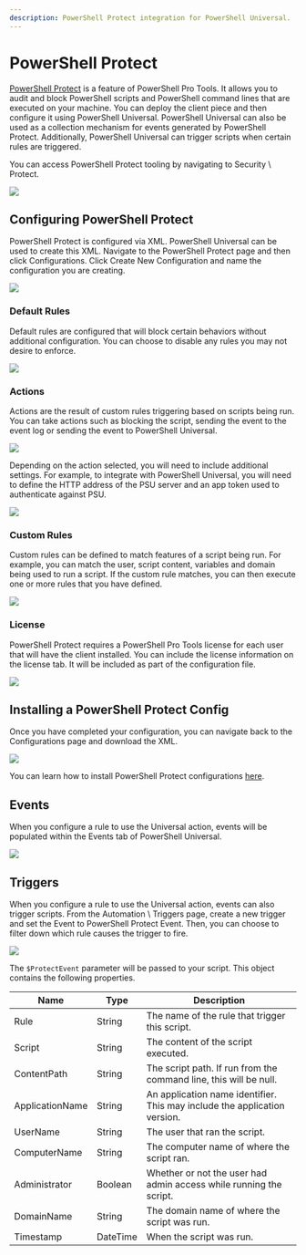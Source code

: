 ```yaml
---
description: PowerShell Protect integration for PowerShell Universal.
---
```


# PowerShell Protect

[PowerShell Protect](https://docs.poshtools.com/powershell-pro-tools-documentation/powershell-protect) is a feature of PowerShell Pro Tools. It allows you to audit and block PowerShell scripts and PowerShell command lines that are executed on your machine. You can deploy the client piece and then configure it using PowerShell Universal. PowerShell Universal can also be used as a collection mechanism for events generated by PowerShell Protect. Additionally, PowerShell Universal can trigger scripts when certain rules are triggered.&#x20;

You can access PowerShell Protect tooling by navigating to Security \ Protect.&#x20;

![](<../../.gitbook/assets/image (142).png>)

## Configuring PowerShell Protect

PowerShell Protect is configured via XML. PowerShell Universal can be used to create this XML. Navigate to the PowerShell Protect page and then click Configurations. Click Create New Configuration and name the configuration you are creating.&#x20;

![](<../../.gitbook/assets/image (118).png>)

### Default Rules

Default rules are configured that will block certain behaviors without additional configuration. You can choose to disable any rules you may not desire to enforce.&#x20;

![](<../../.gitbook/assets/image (153).png>)

### Actions&#x20;

Actions are the result of custom rules triggering based on scripts being run. You can take actions such as blocking the script, sending the event to the event log or sending the event to PowerShell Universal.&#x20;

![](<../../.gitbook/assets/image (128).png>)

Depending on the action selected, you will need to include additional settings. For example, to integrate with PowerShell Universal, you will need to define the HTTP address of the PSU server and an app token used to authenticate against PSU.&#x20;

![](<../../.gitbook/assets/image (378).png>)

### Custom Rules&#x20;

Custom rules can be defined to match features of a script being run. For example, you can match the user, script content, variables and domain being used to run a script. If the custom rule matches, you can then execute one or more rules that you have defined.&#x20;

![](<../../.gitbook/assets/image (387).png>)

### License

PowerShell Protect requires a PowerShell Pro Tools license for each user that will have the client installed. You can include the license information on the license tab. It will be included as part of the configuration file.&#x20;

![](<../../.gitbook/assets/image (130).png>)

## Installing a PowerShell Protect Config

Once you have completed your configuration, you can navigate back to the Configurations page and download the XML.&#x20;

![](<../../.gitbook/assets/image (274).png>)

You can learn how to install PowerShell Protect configurations [here](https://docs.poshtools.com/powershell-pro-tools-documentation/powershell-protect/configuration).&#x20;

## Events

When you configure a rule to use the Universal action, events will be populated within the Events tab of PowerShell Universal.&#x20;

![](<../../.gitbook/assets/image (171).png>)

## Triggers

When you configure a rule to use the Universal action, events can also trigger scripts. From the Automation \ Triggers page, create a new trigger and set the Event to PowerShell Protect Event. Then, you can choose to filter down which rule causes the trigger to fire.&#x20;

![](<../../.gitbook/assets/image (376).png>)

The `$ProtectEvent` parameter will be passed to your script. This object contains the following properties.&#x20;

| Name            | Type     | Description                                                               |
| --------------- | -------- | ------------------------------------------------------------------------- |
| Rule            | String   | The name of the rule that trigger this script.                            |
| Script          | String   | The content of the script executed.                                       |
| ContentPath     | String   | The script path. If run from the command line, this will be null.         |
| ApplicationName | String   | An application name identifier. This may include the application version. |
| UserName        | String   | The user that ran the script.                                             |
| ComputerName    | String   | The computer name of where the script ran.                                |
| Administrator   | Boolean  | Whether or not the user had admin access while running the script.        |
| DomainName      | String   | The domain name of where the script was run.                              |
| Timestamp       | DateTime | When the script was run.                                                  |
